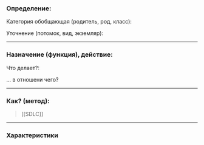 ### Определение:
Категория обобщающая (родитель, род, класс):
>

Уточнение (потомок, вид, экземляр):

>
---
### Назначение (функция), действие:
Что делает?:
>

... в отношени чего?
>

---
### Как? (метод):
>[[SDLC]]

---
### Характеристики
>
